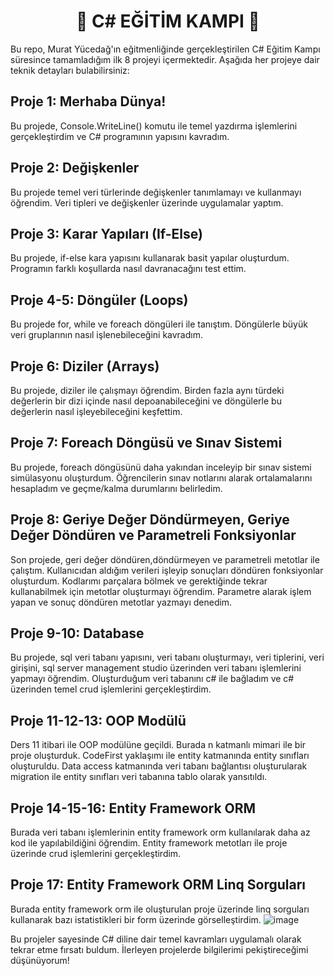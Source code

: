 <h1 align="center">🚀 C# EĞİTİM KAMPI 🚀</h1>

Bu repo, Murat Yücedağ'ın eğitmenliğinde gerçekleştirilen C# Eğitim Kampı süresince tamamladığım ilk 8 projeyi içermektedir. Aşağıda her projeye dair teknik detayları bulabilirsiniz:

## Proje 1: Merhaba Dünya!
Bu projede, Console.WriteLine() komutu ile temel yazdırma işlemlerini gerçekleştirdim ve C# programının yapısını kavradım.

## Proje 2: Değişkenler
Bu projede temel veri türlerinde değişkenler tanımlamayı ve kullanmayı öğrendim. Veri tipleri ve değişkenler üzerinde uygulamalar yaptım. 

## Proje 3: Karar Yapıları (If-Else)
Bu projede, if-else kara yapısını kullanarak basit yapılar oluşturdum. Programın farklı koşullarda nasıl davranacağını test ettim. 

## Proje 4-5: Döngüler (Loops)
Bu projede for, while ve foreach döngüleri ile tanıştım. Döngülerle büyük veri gruplarının nasıl işlenebileceğini kavradım. 

## Proje 6: Diziler (Arrays)
Bu projede, diziler ile çalışmayı öğrendim. Birden fazla aynı türdeki değerlerin bir dizi içinde nasıl depoanabileceğini ve döngülerle bu değerlerin nasıl işleyebileceğini keşfettim. 

## Proje 7: Foreach Döngüsü ve Sınav Sistemi
Bu projede, foreach döngüsünü daha yakından inceleyip bir sınav sistemi simülasyonu oluşturdum. Öğrencilerin sınav notlarını alarak ortalamalarını hesapladım ve geçme/kalma durumlarını belirledim.

## Proje 8: Geriye Değer Döndürmeyen, Geriye Değer Döndüren ve Parametreli Fonksiyonlar
Son projede, geri değer döndüren,döndürmeyen ve parametreli metotlar ile çalıştım. Kullanıcıdan aldığım verileri işleyip sonuçları döndüren fonksiyonlar oluşturdum. Kodlarımı parçalara bölmek ve gerektiğinde tekrar kullanabilmek için metotlar oluşturmayı öğrendim. Parametre alarak işlem yapan ve sonuç döndüren metotlar yazmayı denedim. 

## Proje 9-10: Database
Bu projede, sql veri tabanı yapısını, veri tabanı oluşturmayı, veri tiplerini, veri girişini, sql server management studio üzerinden veri tabanı işlemlerini yapmayı öğrendim. Oluşturduğum veri tabanını c# ile bağladım ve c# üzerinden temel crud işlemlerini gerçekleştirdim.

## Proje 11-12-13: OOP Modülü
Ders 11 itibari ile OOP modülüne geçildi. Burada n katmanlı mimari ile bir proje oluşturduk. CodeFirst yaklaşımı ile entity katmanında entity sınıfları oluşturuldu. Data access katmanında veri tabanı bağlantısı oluşturularak migration ile entity sınıfları veri tabanına tablo olarak yansıtıldı.

## Proje 14-15-16: Entity Framework ORM
Burada veri tabanı işlemlerinin entity framework orm kullanılarak daha az kod ile yapılabildiğini öğrendim. Entity framework metotları ile proje üzerinde crud işlemlerini gerçekleştirdim.

## Proje 17: Entity Framework ORM Linq Sorguları
Burada entity framework orm ile oluşturulan proje üzerinde linq sorguları kullanarak bazı istatistikleri bir form üzerinde görselleştirdim.
![image](https://github.com/user-attachments/assets/d6b0a436-3d91-4eab-b061-a31cef83b6a5)

Bu projeler sayesinde C# diline dair temel kavramları uygulamalı olarak tekrar etme fırsatı buldum. İlerleyen projelerde bilgilerimi pekiştireceğimi düşünüyorum!
